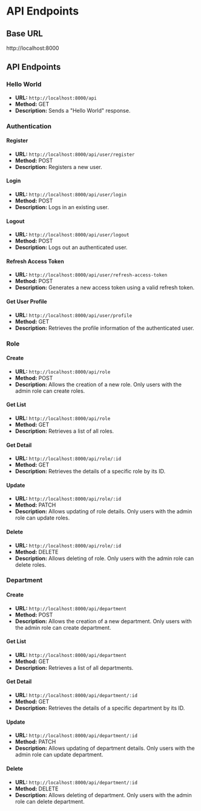 # API Endpoints

## Base URL

http://localhost:8000

## API Endpoints

### Hello World

- **URL:** `http://localhost:8000/api`
- **Method:** GET
- **Description:** Sends a "Hello World" response.

### Authentication

#### Register

- **URL:** `http://localhost:8000/api/user/register`
- **Method:** POST
- **Description:** Registers a new user.

#### Login

- **URL:** `http://localhost:8000/api/user/login`
- **Method:** POST
- **Description:** Logs in an existing user.

#### Logout

- **URL:** `http://localhost:8000/api/user/logout`
- **Method:** POST
- **Description:** Logs out an authenticated user.

#### Refresh Access Token

- **URL:** `http://localhost:8000/api/user/refresh-access-token`
- **Method:** POST
- **Description:** Generates a new access token using a valid refresh token.

#### Get User Profile

- **URL:** `http://localhost:8000/api/user/profile`
- **Method:** GET
- **Description:** Retrieves the profile information of the authenticated user.

### Role

#### Create

- **URL:** `http://localhost:8000/api/role`
- **Method:** POST
- **Description:** Allows the creation of a new role. Only users with the admin role can create roles.

#### Get List

- **URL:** `http://localhost:8000/api/role`
- **Method:** GET
- **Description:** Retrieves a list of all roles.

#### Get Detail

- **URL:** `http://localhost:8000/api/role/:id`
- **Method:** GET
- **Description:** Retrieves the details of a specific role by its ID.

#### Update

- **URL:** `http://localhost:8000/api/role/:id`
- **Method:** PATCH
- **Description:** Allows updating of role details. Only users with the admin role can update roles.

#### Delete

- **URL:** `http://localhost:8000/api/role/:id`
- **Method:** DELETE
- **Description:** Allows deleting of role. Only users with the admin role can delete roles.

### Department

#### Create

- **URL:** `http://localhost:8000/api/department`
- **Method:** POST
- **Description:** Allows the creation of a new department. Only users with the admin role can create department.

#### Get List

- **URL:** `http://localhost:8000/api/department`
- **Method:** GET
- **Description:** Retrieves a list of all departments.

#### Get Detail

- **URL:** `http://localhost:8000/api/department/:id`
- **Method:** GET
- **Description:** Retrieves the details of a specific department by its ID.

#### Update

- **URL:** `http://localhost:8000/api/department/:id`
- **Method:** PATCH
- **Description:** Allows updating of department details. Only users with the admin role can update department.

#### Delete

- **URL:** `http://localhost:8000/api/department/:id`
- **Method:** DELETE
- **Description:** Allows deleting of department. Only users with the admin role can delete department.
